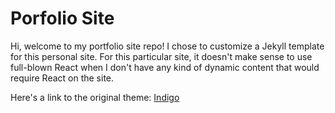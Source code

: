 # Porfolio Site
Hi, welcome to my portfolio site repo! I chose to customize a Jekyll template for this
personal site. For this particular site, it doesn't make sense to use full-blown React when I don't
have any kind of dynamic content that would require React on the site.

Here's a link to the original theme: [Indigo](https://github.com/sergiokopplin/indigo)